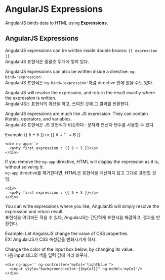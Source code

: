 # AngularJS Expressions
AngularJS binds data to HTML using **Expressions**.  
  
## AngularJS Expressions
AngularJS expressions can be written inside double braces: `{{ expression }}`.  
AngularJS 표현식은 중괄호 두개에 쌓여 있다.  
  
AngularJS expressions can also be written inside a directive: `ng-bind='expression'`.  
AngularJS 표현식은 `ng-bind='expression'`처럼 directive 안에 있을 수도 있다.  
  
AngularJS will resolve the expression, and return the result exactly where the expression is written.  
AngularJS는 표현식의 계산을 하고, 쓰여진 곳에 그 결과를 반환한다.  
  
AngularJS expressions are much like JS expression: They can contain literals, operators, and variables.  
AngularJS 표현식은 JS 표현식과 비슷하다 : 문자와 연산자 변수를 사용할 수 있다.  
  
Example {{ 5 + 5 }} or {{ A + ' ' + B }}  
```
<div ng-app=''>
  <p>My first expression : {{ 5 + 5 }}</p>
</div>
```
  
If you remove the `ng-app` directive, HTML will display the expression as it is, without solveing it:  
`ng-app` directive를 제거한다면, HTML은 표현식을 계산하지 않고 그대로 표현할 것임.  
```
<div>
  <p>My first expression : {{ 5 + 5 }}</p>
</div>
```
  
  
You can write expressions where you like, AngularJS will simply resolve the expression and return result.  
표현식을 어디에든 적을 수 있다, AngularJS는 간단하게 표현식을 해결하고, 결과를 반환한다.  
  
Example: Let AngularJS change the value of CSS properties.  
EX: AngularJS가 CSS 속성값을 변화시키게 하자.  
  
Change the color of the input box below, by changing its value:  
다음 input 태그의 색을 입력 값에 따라 바꾸자.
```
<div ng-app='' ng-controller="myCol='lightblue'">
  <input style="background-color:{{myCol}}" ng-model='myCol'/>
</div>
```